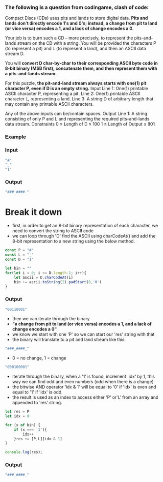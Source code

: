 [category]: <> (Coding)
[date]: <> (2023/04/04)
[title]: <> (Codingame Question 14)

### The following is a question from codingame, clash of code:

Compact Discs (CDs) uses pits and lands to store digital data. **Pits and lands don't directly encode 1's and 0's; instead, a change from pit to land (or vice versa) encodes a 1, and a lack of change encodes a 0.**


Your job is to burn such a CD – more precisely, to represent the pits-and-lands stream on the CD with a string. You will be provided the characters P (to represent a pit) and L (to represent a land), and then an ASCII data stream D.

You will **convert D char-by-char to their corresponding ASCII byte code in 8-bit binary (MSB first), concatenate them, and then represent them with a pits-and-lands stream.**


For this puzzle, **the pit-and-land stream always starts with one(1) pit character P, even if D is an empty string.**
Input
Line 1: One(1) printable ASCII character P, representing a pit.
Line 2: One(1) printable ASCII character L, representing a land.
Line 3: A string D of arbitrary length that may contain any printable ASCII characters.

Any of the above inputs can be/contain spaces.
Output
Line 1: A string consisting of only P and L and representing the required pits-and-lands data stream.
Constraints
0 ≤ Length of D ≤ 100
1 ≤ Length of Output ≤ 801
### Example

### Input
```javascript
"#"
"_"
"1"

```
### Output
```javascript
"###_####_"
```
# Break it down
- first, in order to get an 8-bit binary representation of each character, we need to convert the string to ASCII code
- we can loop through 'D' find the ASCII using charCodeAt() and add the 8-bit representation to a new string using the below method.
```javascript
const P = "#"
const L = "_"
const D = "1"

let bin = ""
for(let i = 0; i <= D.length-1; i++){
    let ascii = D.charCodeAt(i)
    bin += ascii.toString(2).padStart(8,'0')
}
```
### Output
```javascript
"00110001"
```
- then we can iterate through the binary
- **"a change from pit to land (or vice versa) encodes a 1, and a lack of change encodes a 0"**
- we know we start with one 'P' so we can start our 'res' string with that
- the binary will translate to a pit and land stream like this: 
```javascript
"###_####_"
```
- 0 = no change, 1 = change
```javascript
"000100001"
```
- iterate through the binary, when a '1' is found, increment 'idx' by 1, this way we can find odd and even numbers (odd when there is a change)
- the bitwise AND operator 'idx & 1' will be equal to '0' if 'idx' is even and equal to '1' if 'idx' is odd. 
- the result is used as an index to access either 'P' or'L' from an array and appended to 'res' string.

```javascript
let res = P
let idx = 0

for (x of bin) {
    if (x === '1'){
        idx++
    }res += [P,L][idx & 1]
}

console.log(res);

```
### Output
```javascript
"###_####_"
```